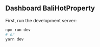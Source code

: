 ## Dashboard BaliHotProperty

First, run the development server:

```bash
npm run dev
# or
yarn dev
```
